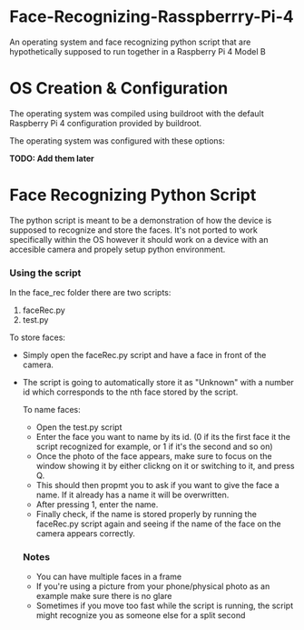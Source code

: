 # Face-Recognizing-Rasspberrry-Pi-4
An operating system and face recognizing python script that are hypothetically supposed to run together in a Raspberry Pi 4 Model B

# OS Creation & Configuration
The operating system was compiled using buildroot with the default Raspberry Pi 4 configuration provided by buildroot.

The operating system was configured with these options:

**TODO: Add them later**

# Face Recognizing Python Script
The python script is meant to be a demonstration of how the device is supposed to recognize and store the faces. It's not ported to work specifically within the OS however it should work on a device with an accesible camera and propely setup python environment.

### Using the script
In the face_rec folder there are two scripts:
1. faceRec.py
2. test.py

To store faces:
- Simply open the faceRec.py script and have a face in front of the camera.
- The script is going to automatically store it as "Unknown" with a number id which corresponds to the nth face stored by the script.

  To name faces:
  - Open the test.py script
  - Enter the face you want to name by its id. (0 if its the first face it the script recognized for example, or 1 if it's the second and so on)
  - Once the photo of the face appears, make sure to focus on the window showing it by either clickng on it or switching to it, and press Q.
  - This should then propmt you to ask if you want to give the face a name. If it already has a name it will be overwritten.
  - After pressing 1, enter the name.
  - Finally check, if the name is stored properly by running the faceRec.py script again and seeing if the name of the face on the camera appears correctly.

  ### Notes
  - You can have multiple faces in a frame
  - If you're using a picture from your phone/physical photo as an example make sure there is no glare
  - Sometimes if you move too fast while the script is running, the script might recognize you as someone else for a split second
